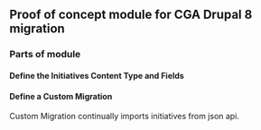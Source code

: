 ## Proof of concept module for CGA Drupal 8 migration

### Parts of module
#### Define the Initiatives Content Type and Fields

#### Define a Custom Migration 
Custom Migration continually imports initiatives from json api.
